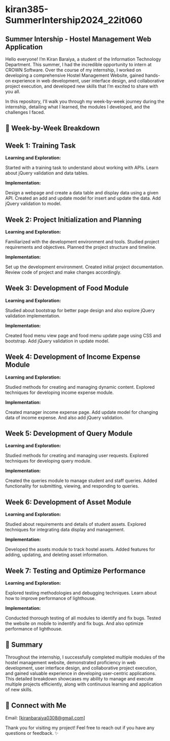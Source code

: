 # kiran385-SummerIntership2024_22it060

## **Summer Intership - Hostel Management Web Application**

Hello everyone! I’m Kiran Baraiya, a student of the Information Technology Department. This summer, I had the incredible opportunity to intern at CROWN Software. Over the course of my internship, I worked on developing a comprehensive Hostel Management Website, gained hands-on experience in web development, user interface design, and collaborative project execution, and developed new skills that I’m excited to share with you all.

In this repository, I’ll walk you through my week-by-week journey during the internship, detailing what I learned, the modules I developed, and the challenges I faced.

## **📅 Week-by-Week Breakdown**

## **Week 1: Training Task**
**Learning and Exploration:**

Started with a training task to understand about working with APIs. Learn about jQuery validation and data tables.

**Implementation:**

Design a webpage and create a data table and display data using a given API. Created an add and update model for insert and update the data. Add jQuery validation to model.

## **Week 2: Project Initialization and Planning**
**Learning and Exploration:**

Familiarized with the development environment and tools. Studied project requirements and objectives. Planned the project structure and timeline. 

**Implementation:**

Set up the development environment. Created initial project documentation. Review code of project and make changes accordingly.

## **Week 3: Development of Food Module**
**Learning and Exploration:**

Studied about bootstrap for better page design and also explore jQuery validation implementation.

**Implementation:**

Created food menu view page and food menu update page using CSS and bootstrap. Add jQuery validation in update model.

## **Week 4: Development of Income Expense Module**
**Learning and Exploration:**

Studied methods for creating and managing dynamic content. Explored techniques for developing income expense module.

**Implementation:**

Created manager income expense page. Add update model for changing data of income expense. And also add jQuery validation.

## **Week 5: Development of Query Module**
**Learning and Exploration:**

Studied methods for creating and managing user requests. Explored techniques for developing query module.

**Implementation:**

Created the queries module to manage student and staff queries. Added functionality for submitting, viewing, and responding to queries. 

## **Week 6: Development of Asset Module**
**Learning and Exploration:**

Studied about requirements and details of student assets. Explored techniques for integrating data display and management.

**Implementation:**

Developed the assets module to track hostel assets. Added features for adding, updating, and deleting asset information.

## **Week 7: Testing and Optimize Performance**
**Learning and Exploration:**

Explored testing methodologies and debugging techniques. Learn about how to improve performance of lighthouse.

**Implementation:**

Conducted thorough testing of all modules to identify and fix bugs. Tested the website on mobile to indentify and fix bugs. And also optimize performance of lighthouse.

## **🌟 Summary**
Throughout the internship, I successfully completed multiple modules of the hostel management website, demonstrated proficiency in web development, user interface design, and collaborative project execution, and gained valuable experience in developing user-centric applications. This detailed breakdown showcases my ability to manage and execute multiple projects efficiently, along with continuous learning and application of new skills.

## **🤝 Connect with Me**
Email: [kiranbaraiya0308@gmail.com]

Thank you for visiting my project! Feel free to reach out if you have any questions or feedback. ✨
